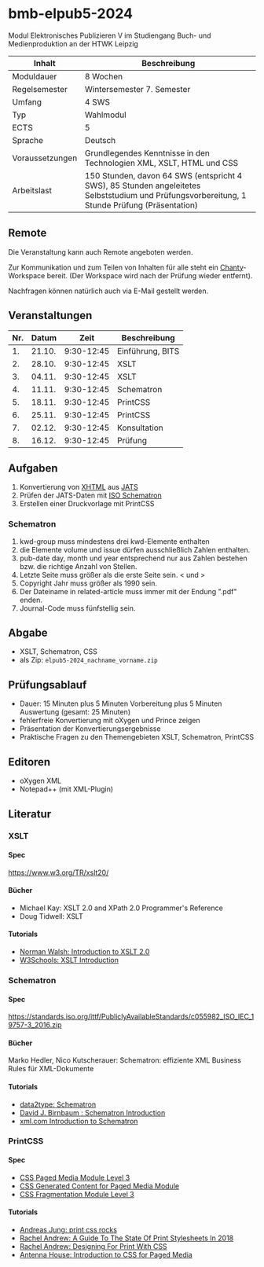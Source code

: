 # bmb-elpub5-2024

Modul Elektronisches Publizieren V im Studiengang Buch- und Medienproduktion an der HTWK Leipzig

Inhalt          | Beschreibung
----------------|-------------
Moduldauer      | 8 Wochen
Regelsemester   | Wintersemester 7. Semester
Umfang          | 4 SWS
Typ             | Wahlmodul
ECTS            | 5
Sprache         | Deutsch
Voraussetzungen | Grundlegendes Kenntnisse in den Technologien XML, XSLT, HTML und CSS
Arbeitslast     | 150 Stunden, davon 64 SWS (entspricht 4 SWS), 85 Stunden angeleitetes Selbststudium und Prüfungsvorbereitung, 1 Stunde Prüfung (Präsentation)

## Remote

Die Veranstaltung kann auch Remote angeboten werden.

Zur Kommunikation und zum Teilen von Inhalten für alle steht ein [Chanty](https://elpub5-2024.chanty.com)-Workspace bereit. (Der Workspace wird nach der Prüfung wieder entfernt).

Nachfragen können natürlich auch via E-Mail gestellt werden.

## Veranstaltungen

| Nr. | Datum  | Zeit        | Beschreibung     |
|-----|--------|-------------|------------------|
| 1.  | 21.10. |  9:30-12:45 | Einführung, BITS |
| 2.  | 28.10. |  9:30-12:45 | XSLT             |
| 3.  | 04.11. |  9:30-12:45 | XSLT             |
| 4.  | 11.11. |  9:30-12:45 | Schematron       |
| 5.  | 18.11. |  9:30-12:45 | PrintCSS         |
| 6.  | 25.11. |  9:30-12:45 | PrintCSS         |
| 7.  | 02.12. |  9:30-12:45 | Konsultation     |
| 8.  | 16.12. |  9:30-12:45 | Prüfung          |

## Aufgaben

1. Konvertierung von [XHTML](https://www.w3.org/TR/xhtml1/) aus [JATS](https://jats.nlm.nih.gov/publishing/tag-library/1.1/index.html)
2. Prüfen der JATS-Daten mit [ISO Schematron](http://schematron.com/)
3. Erstellen einer Druckvorlage mit PrintCSS

### Schematron

1. kwd-group muss mindestens drei kwd-Elemente enthalten
2. die Elemente volume und issue dürfen ausschließlich Zahlen enthalten.
3. pub-date day, month und year entsprechend nur aus Zahlen bestehen bzw. die richtige Anzahl von Stellen.
4. Letzte Seite muss größer als die erste Seite sein. &lt; und &gt;
5. Copyright Jahr muss größer als 1990 sein.
6. Der Dateiname in related-article muss immer mit der Endung ".pdf" enden.
7. Journal-Code muss fünfstellig sein.

## Abgabe

* XSLT, Schematron, CSS
* als Zip: `elpub5-2024_nachname_vorname.zip`

## Prüfungsablauf

* Dauer: 15 Minuten plus 5 Minuten Vorbereitung plus 5 Minuten Auswertung (gesamt: 25 Minuten)
* fehlerfreie Konvertierung mit oXygen und Prince zeigen
* Präsentation der Konvertierungsergebnisse
* Praktische Fragen zu den Themengebieten XSLT, Schematron, PrintCSS

## Editoren

* oXygen XML
* Notepad++ (mit XML-Plugin)

## Literatur

### XSLT

#### Spec

https://www.w3.org/TR/xslt20/

#### Bücher

* Michael Kay: XSLT 2.0 and XPath 2.0 Programmer's Reference
* Doug Tidwell: XSLT

#### Tutorials

* [Norman Walsh: Introduction to XSLT 2.0](https://nwalsh.com/docs/tutorials/extreme2006/plain.html
)
* [W3Schools: XSLT Introduction](https://www.w3schools.com/xml/xsl_intro.asp)

### Schematron

#### Spec

https://standards.iso.org/ittf/PubliclyAvailableStandards/c055982_ISO_IEC_19757-3_2016.zip

#### Bücher

Marko Hedler, Nico Kutscherauer: Schematron: effiziente XML Business Rules für XML-Dokumente

#### Tutorials

* [data2type: Schematron](https://www.data2type.de/xml-xslt-xslfo/schematron/)
* [David J. Birnbaum : Schematron Introduction](http://dh.obdurodon.org/schematron-intro.xhtml)
* [xml.com Introduction to Schematron](https://www.xml.com/pub/a/2003/11/12/schematron.html)

### PrintCSS

#### Spec

* [CSS Paged Media Module Level 3](https://www.w3.org/TR/css-page-3/)
* [CSS Generated Content for Paged Media Module](https://www.w3.org/TR/css-gcpm-3/)
* [CSS Fragmentation Module Level 3](https://www.w3.org/TR/css-break-3/)

#### Tutorials

* [Andreas Jung: print css rocks](https://print-css.rocks/)
* [Rachel Andrew: A Guide To The State Of Print Stylesheets In 2018](https://www.smashingmagazine.com/2018/05/print-stylesheets-in-2018/)
* [Rachel Andrew: Designing For Print With CSS](https://www.smashingmagazine.com/2015/01/designing-for-print-with-css/)
* [Antenna House: Introduction to CSS for Paged Media](https://www.antennahouse.com/hubfs/PDFS/CSS%20for%20Paged%20Media/CSS-Print-en-2019-02-15.pdf)

